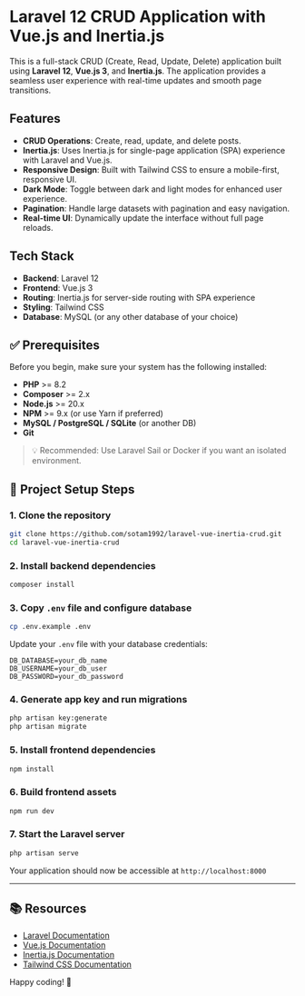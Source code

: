 # Laravel 12 CRUD Application with Vue.js and Inertia.js

This is a full-stack CRUD (Create, Read, Update, Delete) application built using **Laravel 12**, **Vue.js 3**, and **Inertia.js**. The application provides a seamless user experience with real-time updates and smooth page transitions.

## Features

- **CRUD Operations**: Create, read, update, and delete posts.
- **Inertia.js**: Uses Inertia.js for single-page application (SPA) experience with Laravel and Vue.js.
- **Responsive Design**: Built with Tailwind CSS to ensure a mobile-first, responsive UI.
- **Dark Mode**: Toggle between dark and light modes for enhanced user experience.
- **Pagination**: Handle large datasets with pagination and easy navigation.
- **Real-time UI**: Dynamically update the interface without full page reloads.

## Tech Stack

- **Backend**: Laravel 12
- **Frontend**: Vue.js 3
- **Routing**: Inertia.js for server-side routing with SPA experience
- **Styling**: Tailwind CSS
- **Database**: MySQL (or any other database of your choice)

## ✅ Prerequisites

Before you begin, make sure your system has the following installed:

- **PHP** >= 8.2
- **Composer** >= 2.x
- **Node.js** >= 20.x
- **NPM** >= 9.x (or use Yarn if preferred)
- **MySQL / PostgreSQL / SQLite** (or another DB)
- **Git**

> 💡 Recommended: Use Laravel Sail or Docker if you want an isolated environment.

## 📂 Project Setup Steps

### 1. Clone the repository

```bash
git clone https://github.com/sotam1992/laravel-vue-inertia-crud.git
cd laravel-vue-inertia-crud
```

### 2. Install backend dependencies

```bash
composer install
```

### 3. Copy `.env` file and configure database

```bash
cp .env.example .env
```
Update your `.env` file with your database credentials:

```env
DB_DATABASE=your_db_name
DB_USERNAME=your_db_user
DB_PASSWORD=your_db_password
```

### 4. Generate app key and run migrations

```bash
php artisan key:generate
php artisan migrate
```

### 5. Install frontend dependencies

```bash
npm install
```

### 6. Build frontend assets

```bash
npm run dev
```

### 7. Start the Laravel server

```bash
php artisan serve
```

Your application should now be accessible at `http://localhost:8000`

---

## 📚 Resources

- [Laravel Documentation](https://laravel.com/docs)
- [Vue.js Documentation](https://vuejs.org/guide/introduction.html)
- [Inertia.js Documentation](https://inertiajs.com/)
- [Tailwind CSS Documentation](https://tailwindcss.com/docs/installation)

Happy coding! 🎉

